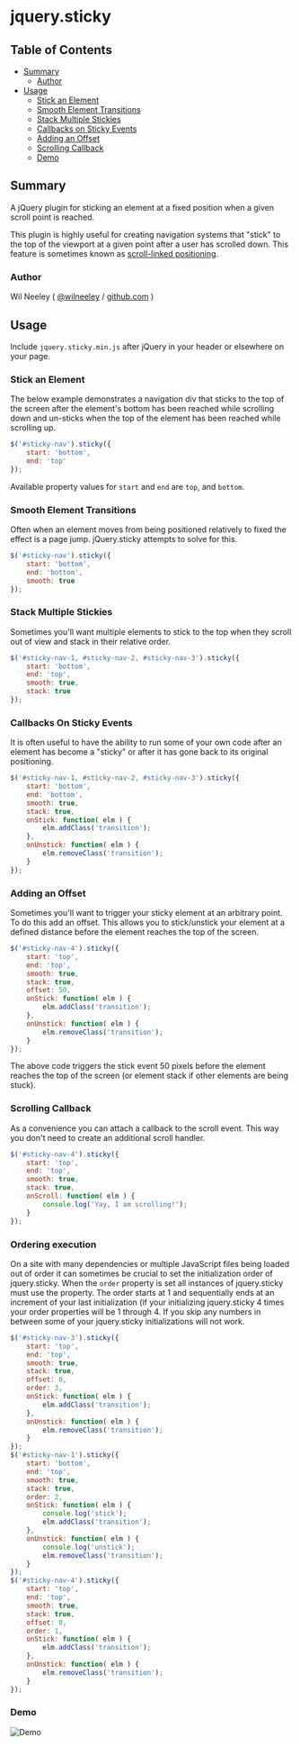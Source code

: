 # jquery.sticky

## Table of Contents

  * [Summary](#summary)
      * [Author](#author)
  * [Usage](#usage)
      * [Stick an Element](#stick-an-element)
      * [Smooth Element Transitions](#smooth-element-transitions)
      * [Stack Multiple Stickies](#stack-multiple-stickies)
      * [Callbacks on Sticky Events](#callbacks-on-sticky-events)
      * [Adding an Offset](#adding-an-offset)
      * [Scrolling Callback](#scrolling-callback)
      * [Demo](#demo)

## Summary

A jQuery plugin for sticking an element at a fixed position when a given scroll point is reached. 

This plugin is highly useful for creating navigation systems that "stick" to the top of the viewport at a given point 
after a user has scrolled down. This feature is sometimes known as [scroll-linked positioning](https://developer.mozilla.org/en-US/docs/Mozilla/Performance/Scroll-linked_effects).

### Author

Wil Neeley ( [@wilneeley](http://twitter.com/wilneeley) / [github.com](https://github.com/Xaxis) )

## Usage

Include `jquery.sticky.min.js` after jQuery in your header or elsewhere on your page.

### Stick an Element 

The below example demonstrates a navigation div that sticks to the top of the screen after the element's bottom has been
reached while scrolling down and un-sticks when the top of the element has been reached while scrolling up.

```javascript
$('#sticky-nav').sticky({
    start: 'bottom',
    end: 'top'
});
```

Available property values for `start` and `end` are `top`, and `bottom`.

### Smooth Element Transitions

Often when an element moves from being positioned relatively to fixed the effect is a page jump. jQuery.sticky attempts
to solve for this.

```javascript
$('#sticky-nav').sticky({
    start: 'bottom',
    end: 'bottom',
    smooth: true
});
```

### Stack Multiple Stickies

Sometimes you'll want multiple elements to stick to the top when they scroll out of view and stack in their relative 
order.

```javascript
$('#sticky-nav-1, #sticky-nav-2, #sticky-nav-3').sticky({
    start: 'bottom',
    end: 'top',
    smooth: true,
    stack: true
});
```

### Callbacks On Sticky Events

It is often useful to have the ability to run some of your own code after an element has become a "sticky" or after it
has gone back to its original positioning.

```javascript
$('#sticky-nav-1, #sticky-nav-2, #sticky-nav-3').sticky({
    start: 'bottom',
    end: 'bottom',
    smooth: true,
    stack: true,
    onStick: function( elm ) {
        elm.addClass('transition');
    },
    onUnstick: function( elm ) {
        elm.removeClass('transition');
    }
});
```

### Adding an Offset

Sometimes you'll want to trigger your sticky element at an arbitrary point. To do this add an offset. This allows you to
stick/unstick your element at a defined distance before the element reaches the top of the screen.

```javascript
$('#sticky-nav-4').sticky({
    start: 'top',
    end: 'top',
    smooth: true,
    stack: true,
    offset: 50,
    onStick: function( elm ) {
        elm.addClass('transition');
    },
    onUnstick: function( elm ) {
        elm.removeClass('transition');
    }
});
```

The above code triggers the stick event 50 pixels before the element reaches the top of the screen (or element stack if other
elements are being stuck).

### Scrolling Callback

As a convenience you can attach a callback to the scroll event. This way you don't need to create an additional scroll handler.

```javascript
$('#sticky-nav-4').sticky({
    start: 'top',
    end: 'top',
    smooth: true,
    stack: true,
    onScroll: function( elm ) {
        console.log('Yay, I am scrolling!');
    }
});
```

### Ordering execution

On a site with many dependencies or multiple JavaScript files being loaded out of order it can sometimes be crucial to set the
initialization order of jquery.sticky. When the `order` property is set all instances of jquery.sticky must use the property. The
order starts at 1 and sequentially ends at an increment of your last initialization (if your initializing jquery.sticky 4 times your 
order properties will be 1 through 4. If you skip any numbers in between some of your jquery.sticky initializations will not work.

```javascript
$('#sticky-nav-3').sticky({
    start: 'top',
    end: 'top',
    smooth: true,
    stack: true,
    offset: 0,
    order: 3,
    onStick: function( elm ) {
        elm.addClass('transition');
    },
    onUnstick: function( elm ) {
        elm.removeClass('transition');
    }
});
$('#sticky-nav-1').sticky({
    start: 'bottom',
    end: 'top',
    smooth: true,
    stack: true,
    order: 2,
    onStick: function( elm ) {
        console.log('stick');
        elm.addClass('transition');
    },
    onUnstick: function( elm ) {
        console.log('unstick');
        elm.removeClass('transition');
    }
});
$('#sticky-nav-4').sticky({
    start: 'top',
    end: 'top',
    smooth: true,
    stack: true,
    offset: 0,
    order: 1,
    onStick: function( elm ) {
        elm.addClass('transition');
    },
    onUnstick: function( elm ) {
        elm.removeClass('transition');
    }
});
```

### Demo

![Demo](https://raw.githubusercontent.com/Xaxis/jquery.sticky/master/test/assets/sticky-nav-demo.gif "Demo")
